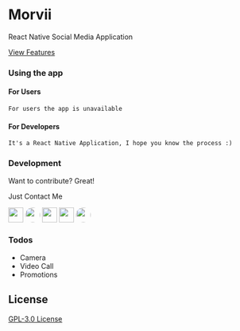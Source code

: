 # Morvii
React Native Social Media Application

[View Features](https://morwii.github.io)

### Using the app
   #### For Users
    For users the app is unavailable

  #### For Developers
    It's a React Native Application, I hope you know the process :)


### Development

Want to contribute? Great!

Just Contact Me

<a href="http://www.twitter.com/nitesh_dangi_" title="Twitter"><img src="https://i.imgur.com/b4Nmq13.png" width="30"></a>
<a href="http://www.facebook.com/jaat.niteshdangi" title="Facebook"><img src="https://i.imgur.com/QQ89Rt3.jpeg" width="30" style="border-radius:50%"></a>
<a href="http://www.instagram.com/nitesh_dangi_" title="Instagram"><img src="https://i.imgur.com/M6yBwxS.png" width="30"></a>
<a href="http://www.github.com/niteshdangi" title="GitHub"><img src="https://i.imgur.com/J6LeoUb.png" width="30"></a>
<a href="http://www.linkedin.com/in/niteshdangi" title="LinkedIN"><img src="https://i.imgur.com/OQUXwNp.jpeg" width="30" style="border-radius:50%"></a>

### Todos

 - Camera
 - Video Call
 - Promotions

License
----

[GPL-3.0 License](https://github.com/niteshdangi/morvii/blob/master/LICENSE)
